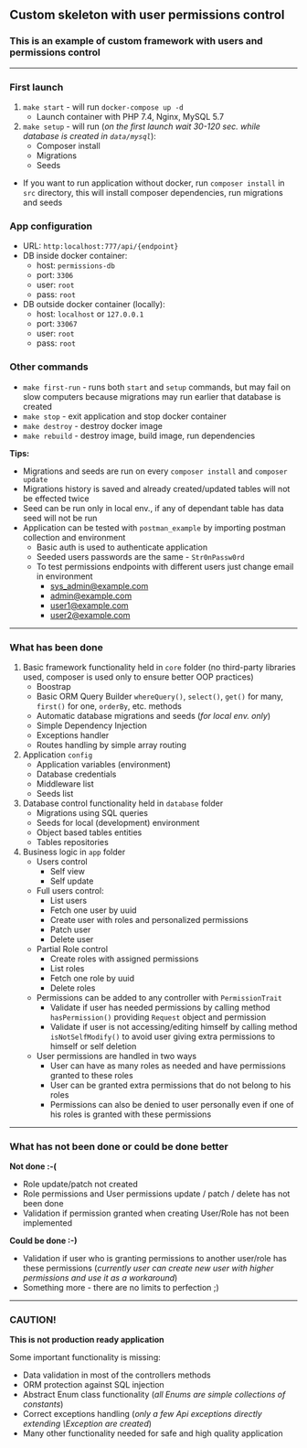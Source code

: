## Custom skeleton with user permissions control

### This is an example of custom framework with users and permissions control

---
### First launch
1. `make start` - will run `docker-compose up -d`
    - Launch container with PHP 7.4, Nginx, MySQL 5.7
2. `make setup` - will run (*on the first launch wait 30-120 sec. while database is created in `data/mysql`*):
    - Composer install
    - Migrations
    - Seeds
- If you want to run application without docker, run `composer install` in `src` directory, this will install composer dependencies, run migrations and seeds

### App configuration
- URL: `http:localhost:777/api/{endpoint}`
- DB inside docker container:
    - host: `permissions-db`
    - port: `3306`
    - user: `root`
    - pass: `root`
- DB outside docker container (locally):
    - host: `localhost` or `127.0.0.1`
    - port: `33067`
    - user: `root`
    - pass: `root`

### Other commands
- `make first-run` - runs both `start` and `setup` commands, but may fail on slow computers because migrations may run earlier that database is created
- `make stop` - exit application and stop docker container
- `make destroy` - destroy docker image
- `make rebuild` - destroy image, build image, run dependencies

**Tips:**
- Migrations and seeds are run on every `composer install` and `composer update`
- Migrations history is saved and already created/updated tables will not be effected twice
- Seed can be run only in local env., if any of dependant table has data seed will not be run
- Application can be tested with `postman_example` by importing postman collection and environment
    - Basic auth is used to authenticate application
    - Seeded users passwords are the same - `Str0nPassw0rd`
    - To test permissions endpoints with different users just change email in environment
        - sys_admin@example.com
        - admin@example.com
        - user1@example.com
        - user2@example.com

---
### What has been done

1. Basic framework functionality held in `core` folder (no third-party libraries used, composer is used only to ensure better OOP practices)
    - Boostrap
    - Basic ORM Query Builder `whereQuery()`, `select()`, `get()` for many, `first()` for one, `orderBy`, etc. methods
    - Automatic database migrations and seeds (*for local env. only*)
    - Simple Dependency Injection
    - Exceptions handler
    - Routes handling by simple array routing
2. Application `config`
    - Application variables (environment)
    - Database credentials
    - Middleware list
    - Seeds list
3. Database control functionality held in `database` folder
    - Migrations using SQL queries
    - Seeds for local (development) environment
    - Object based tables entities
    - Tables repositories
4. Business logic in `app` folder
    - Users control
      - Self view
      - Self update
    - Full users control:
      - List users
      - Fetch one user by uuid
      - Create user with roles and personalized permissions
      - Patch user
      - Delete user
    - Partial Role control
      - Create roles with assigned permissions
      - List roles
      - Fetch one role by uuid
      - Delete roles
    - Permissions can be added to any controller with `PermissionTrait`
      - Validate if user has needed permissions by calling method `hasPermission()` providing `Request` object and permission
      - Validate if user is not accessing/editing himself by calling method `isNotSelfModify()` to avoid user giving extra permissions to himself or self deletion
    - User permissions are handled in two ways
      - User can have as many roles as needed and have permissions granted to these roles
      - User can be granted extra permissions that do not belong to his roles
      - Permissions can also be denied to user personally even if one of his roles is granted with these permissions
    
---
### What has not been done or could be done better 
**Not done :-(**
- Role update/patch not created
- Role permissions and User permissions update / patch / delete has not been done
- Validation if permission granted when creating User/Role has not been implemented

**Could be done :-)**
- Validation if user who is granting permissions to another user/role has these permissions (*currently user can create new user with higher permissions and use it as a workaround*)
- Something more - there are no limits to perfection ;)

---
### CAUTION!

**This is not production ready application**

Some important functionality is missing:
- Data validation in most of the controllers methods
- ORM protection against SQL injection
- Abstract Enum class functionality (*all Enums are simple collections of constants*)
- Correct exceptions handling (*only a few Api exceptions directly extending \Exception are created*)
- Many other functionality needed for safe and high quality application